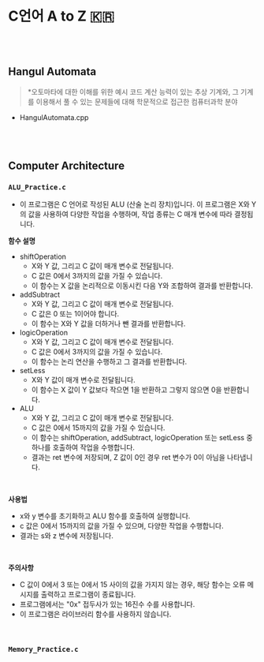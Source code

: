 # C언어 A to Z 🇰🇷

<br/>

<br/>

## Hangul Automata

> \*오토마타에 대한 이해를 위한 예시 코드
> 계산 능력이 있는 추상 기계와, 그 기계를 이용해서 풀 수 있는 문제들에 대해 학문적으로 접근한 컴퓨터과학 분야

-   HangulAutomata.cpp

<br/>

<br/>

## Computer Architecture

### `ALU_Practice.c`

-   이 프로그램은 C 언어로 작성된 ALU (산술 논리 장치)입니다. 이 프로그램은 X와 Y의 값을 사용하여 다양한 작업을 수행하며, 작업 종류는 C 매개 변수에 따라 결정됩니다.

**함수 설명**

-   shiftOperation
    -   X와 Y 값, 그리고 C 값이 매개 변수로 전달됩니다.
    -   C 값은 0에서 3까지의 값을 가질 수 있습니다.
    -   이 함수는 X 값을 논리적으로 이동시킨 다음 Y와 조합하여 결과를 반환합니다.
-   addSubtract
    -   X와 Y 값, 그리고 C 값이 매개 변수로 전달됩니다.
    -   C 값은 0 또는 1이어야 합니다.
    -   이 함수는 X와 Y 값을 더하거나 뺀 결과를 반환합니다.
-   logicOperation
    -   X와 Y 값, 그리고 C 값이 매개 변수로 전달됩니다.
    -   C 값은 0에서 3까지의 값을 가질 수 있습니다.
    -   이 함수는 논리 연산을 수행하고 그 결과를 반환합니다.
-   setLess
    -   X와 Y 값이 매개 변수로 전달됩니다.
    -   이 함수는 X 값이 Y 값보다 작으면 1을 반환하고 그렇지 않으면 0을 반환합니다.
-   ALU
    -   X와 Y 값, 그리고 C 값이 매개 변수로 전달됩니다.
    -   C 값은 0에서 15까지의 값을 가질 수 있습니다.
    -   이 함수는 shiftOperation, addSubtract, logicOperation 또는 setLess 중 하나를 호출하여 작업을 수행합니다.
    -   결과는 ret 변수에 저장되며, Z 값이 0인 경우 ret 변수가 0이 아님을 나타냅니다.

<br/>

**사용법**

-   x와 y 변수를 초기화하고 ALU 함수를 호출하여 실행합니다.
-   c 값은 0에서 15까지의 값을 가질 수 있으며, 다양한 작업을 수행합니다.
-   결과는 s와 z 변수에 저장됩니다.

<br/>

**주의사항**

-   C 값이 0에서 3 또는 0에서 15 사이의 값을 가지지 않는 경우, 해당 함수는 오류 메시지를 출력하고 프로그램이 종료됩니다.
-   프로그램에서는 "0x" 접두사가 있는 16진수 수를 사용합니다.
-   이 프로그램은 라이브러리 함수를 사용하지 않습니다.

<br/>

### `Memory_Practice.c`

<br/>

<br/>